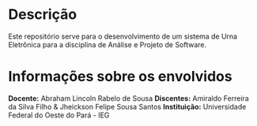 # Descrição

Este repositório serve para o desenvolvimento de um sistema de Urna Eletrônica para a disciplina de Análise e Projeto de Software.

# Informações sobre os envolvidos
**Docente:** Abraham Lincoln Rabelo de Sousa
**Discentes:** Amiraldo Ferreira da Silva Filho & Jheickson Felipe Sousa Santos
**Instituição:** Universidade Federal do Oeste do Pará - IEG